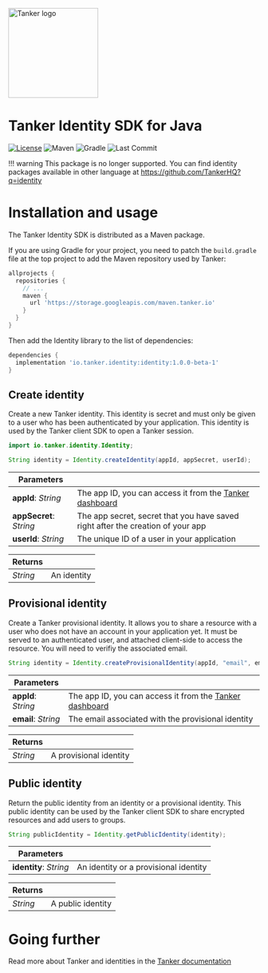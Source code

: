 [gradle-badge]: https://img.shields.io/static/v1.svg?label=Gradle&message=compatible&color=brightgreen
[last-commit-badge]: https://img.shields.io/github/last-commit/TankerHQ/sdk-android.svg?label=Last%20commit&logo=github
[license-badge]: https://img.shields.io/badge/License-Apache%202.0-blue.svg
[license-link]: https://opensource.org/licenses/Apache-2.0
[maven-badge]: https://img.shields.io/static/v1.svg?label=Maven&message=compatible&color=brightgreen

<a href="#readme"><img src="https://tanker.io/images/github-logo.png" alt="Tanker logo" width="180" /></a>

# Tanker Identity SDK for Java

[![License][license-badge]][license-link]
![Maven][maven-badge]
![Gradle][gradle-badge]
![Last Commit][last-commit-badge]

!!! warning
    This package is no longer supported. You can find identity packages available in other language at https://github.com/TankerHQ?q=identity

# Installation and usage

The Tanker Identity SDK is distributed as a Maven package.

If you are using Gradle for your project, you need to patch the `build.gradle` file at the top project to add the Maven repository used by Tanker:

```groovy
allprojects {
  repositories {
    // ...
    maven {
      url 'https://storage.googleapis.com/maven.tanker.io'
    }
  }
}
```

Then add the Identity library to the list of dependencies:

```groovy
dependencies {
  implementation 'io.tanker.identity:identity:1.0.0-beta-1'
}
```


## Create identity

Create a new Tanker identity. This identity is secret and must only be given to a user who has been authenticated by your application. This identity is used by the Tanker client SDK to open a Tanker session.

```java
import io.tanker.identity.Identity;

String identity = Identity.createIdentity(appId, appSecret, userId);
```

| Parameters                 |                                                                                        |
|----------------------------|----------------------------------------------------------------------------------------|
| **appId**: *String*     | The app ID, you can access it from the [Tanker dashboard](https://dashboard.tanker.io) |
| **appSecret**: *String* | The app secret, secret that you have saved right after the creation of your app       |
| **userId**: *String*       | The unique ID of a user in your application                                            |

| Returns               |             |
|-----------------------|-------------|
| *String* | An identity |

## Provisional identity

Create a Tanker provisional identity. It allows you to share a resource with a user who does not have an account in your application yet. It must be served to an authenticated user, and attached client-side to access the resource. You will need to verifiy the associated email.

```java
String identity = Identity.createProvisionalIdentity(appId, "email", email);
```

| Parameters             |                                                                                        |
|------------------------|----------------------------------------------------------------------------------------|
| **appId**: *String* | The app ID, you can access it from the [Tanker dashboard](https://dashboard.tanker.io) |
| **email**: *String*    | The email associated with the provisional identity                                     |

| Returns               |                        |
|-----------------------|------------------------|
| *String* | A provisional identity |

## Public identity

Return the public identity from an identity or a provisional identity. This public identity can be used by the Tanker client SDK to share encrypted resources and add users to groups.

```java
String publicIdentity = Identity.getPublicIdentity(identity);
```

| Parameters                |                                       |
|---------------------------|---------------------------------------|
| **identity**: *String* | An identity or a provisional identity |

| Returns               |                   |
|-----------------------|-------------------|
| *String* | A public identity |

# Going further

Read more about Tanker and identities in the [Tanker documentation](https://docs.tanker.io)
